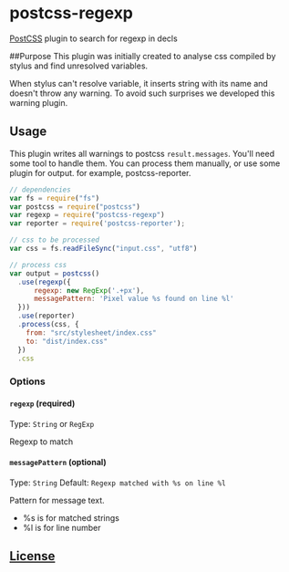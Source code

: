 # postcss-regexp

[PostCSS](https://github.com/postcss/postcss) plugin to search for regexp in decls

##Purpose
This plugin was initially created to analyse css compiled by stylus and find unresolved variables.

When stylus can't resolve variable, it inserts string with its name and doesn't throw any warning.
To avoid such surprises we developed this warning plugin.
## Usage
This plugin writes all warnings to postcss `result.messages`. You'll need some tool
to handle them. You can process them manually, or use some plugin for output. for example, postcss-reporter.
```js
// dependencies
var fs = require("fs")
var postcss = require("postcss")
var regexp = require("postcss-regexp")
var reporter = require('postcss-reporter');

// css to be processed
var css = fs.readFileSync("input.css", "utf8")

// process css
var output = postcss()
  .use(regexp({
      regexp: new RegExp('.+px'),
      messagePattern: 'Pixel value %s found on line %l'
  }))
  .use(reporter)
  .process(css, {
    from: "src/stylesheet/index.css"
    to: "dist/index.css"
  })
  .css
```

### Options

#### `regexp` (required)
Type: `String` or `RegExp`

Regexp to match

#### `messagePattern` (optional)
Type: `String`
Default: `Regexp matched with %s on line %l`

Pattern for message text.
* %s is for matched strings
* %l is for line number


## [License](LICENSE)
